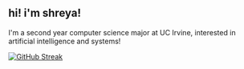 ## hi! i'm shreya!
I'm a second year computer science major at UC Irvine, interested in artificial intelligence and systems! 

[![GitHub Streak](https://streak-stats.demolab.com/?user=sn82978&theme=dark)](https://git.io/streak-stats)
